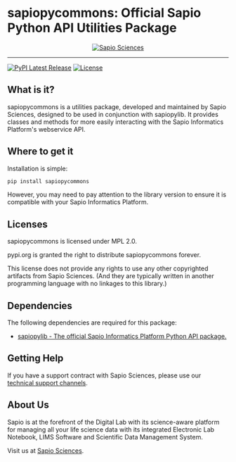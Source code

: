 
# sapiopycommons: Official Sapio Python API Utilities Package

<div align="center"><a href="https://www.sapiosciences.com" target="_blank">
  <img src="https://s3.amazonaws.com/public.exemplareln.com/sapio-pylib/sapio-sciencesofficial-python-api-library.png" alt="Sapio Sciences"><br>
</a></div>

-----------------
[![PyPI Latest Release](https://img.shields.io/pypi/v/sapiopycommons.svg)](https://pypi.org/project/sapiopycommons/) [![License](https://img.shields.io/pypi/l/sapiopycommons.svg)](https://github.com/sapiosciences/sapio-py-tutorials/blob/master/LICENSE)

## What is it?
sapiopycommons is a utilities package, developed and maintained by Sapio Sciences, designed to be used in conjunction with sapiopylib. It provides classes and methods for more easily interacting with the Sapio Informatics Platform's webservice API.

## Where to get it
Installation is simple:
```sh
pip install sapiopycommons
```
However, you may need to pay attention to the library version to ensure it is compatible with your Sapio Informatics Platform.

## Licenses
sapiopycommons is licensed under MPL 2.0.

pypi.org is granted the right to distribute sapiopycommons forever.

This license does not provide any rights to use any other copyrighted artifacts from Sapio Sciences. (And they are typically written in another programming language with no linkages to this library.)

## Dependencies
The following dependencies are required for this package:
- [sapiopylib - The official Sapio Informatics Platform Python API package.](https://pypi.org/project/sapiopylib/)

## Getting Help
If you have a support contract with Sapio Sciences, please use our [technical support channels](https://sapio-sciences.atlassian.net/servicedesk/customer/portals).

## About Us
Sapio is at the forefront of the Digital Lab with its science-aware platform for managing all your life science data with its integrated Electronic Lab Notebook, LIMS Software and Scientific Data Management System.

Visit us at <a href="https://www.sapiosciences.com">Sapio Sciences</a>.
